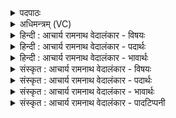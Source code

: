<details><summary>पदपाठः</summary>

त꣣र꣡णिः꣢। इत्। सि꣣षासति। वा꣡ज꣢꣯म्। पु꣡र꣢꣯न्ध्या। पु꣡र꣢꣯म्। ध्या꣣। युजा꣢। आ। वः꣣। इ꣡न्द्र꣢꣯म्। पु꣣रुहू꣢तम्। पु꣣रु। हू꣢तम्। न꣣मे। गिरा꣢। ने꣣मि꣢म्। त꣡ष्टा꣢꣯। इ꣣व। सुद्रु꣡व꣢꣯म्। सु꣣। द्रु꣡व꣢꣯म्। ८६७।
</details>

<details><summary>अधिमन्त्रम् (VC)</summary>

- इन्द्रः
- वसिष्ठो मैत्रावरुणिः
- प्रगाथः(विषमा बृहती, समा सतोबृहती)
- मध्यमः
</details>

<details><summary>हिन्दी : आचार्य रामनाथ वेदालंकार - विषयः</summary>

प्रथम ऋचा पूर्वार्चिक में २३८ क्रमाङ्क पर परमेश्वर और राजा के विषय में व्याख्यात की जा चुकी है। यहाँ धनदाता की प्रशंसा है।
</details>

<details><summary>हिन्दी : आचार्य रामनाथ वेदालंकार - पदार्थः</summary>

पदार्थान्वयभाषाः -  (तरणिः इत्) आपत्ति में पड़े हुओं को दुःखों से तराने की इच्छावाला मनुष्य ही (युजा) सहायकभूत, (पुरन्ध्या) बहुतों का धारण करनेवाली सहानुभूतिपूर्ण बुद्धि से (वाजम्) धन (सिषासति) दूसरों को देना चाहता है। इसलिए मैं (पुरुहूतम्) बहुतों से पुकारे जानेवाले (वः) तुम्हारे (इन्द्रम्) धनिक वर्ग को (गिरा) वाणी से, उपदेश के द्वारा (आनमे) झुकाता हूँ, अर्थात् गरीबों को धन देने के लिए प्रवृत्त करता हूँ, (तष्टा इव) जैसे शिल्पी (नेमिम्) रथ के पहिए की परिधि को (सुद्रुवम्) सुचारू रूप से घूमने योग्य बनाता है ॥१॥ यहाँ उपामलङ्कार है ॥१॥
</details>

<details><summary>हिन्दी : आचार्य रामनाथ वेदालंकार - भावार्थः</summary>

भावार्थभाषाः -  मनुष्यों को चाहिए कि ईश्वरोपासना के साथ धनादि के दान द्वारा दीनों की सहायता भी करें ॥१॥
</details>

<details><summary>संस्कृत : आचार्य रामनाथ वेदालंकार - विषयः</summary>

तत्र प्रथमा ऋक् पूर्वार्चिके २३८ क्रमाङ्के परमेश्वरनृपत्योर्विषये व्याख्यातपूर्वा। अत्र धनदः प्रशस्यते।
</details>

<details><summary>संस्कृत : आचार्य रामनाथ वेदालंकार - पदार्थः</summary>

पदार्थान्वयभाषाः -  (तरणिः इत्) आपद्गतान् दुःखेभ्यः तारयितुकाम एव जनः (युजा) सहायभूतया (पुरन्ध्या) बहुधारिकया सहानुभूतिपूर्णया धिया (वाजम्) धनम् (सिषासति) अन्येभ्यो दातुमिच्छति। [सनितुं दातुमिच्छतीति सिषासति। षणु दाने सन्नन्तं रूपम्।] अतोऽहम् (पुरुहूतम्) बहुभिराहूतम् (वः) युष्माकम् (इन्द्रम्) धनिकं जनम् (गिरा) वाचा (आनमे) आनमये, निर्धनेभ्यो धनं दातुम् सुप्रवर्तये, (तष्टा इव) शिल्पकारो यथा (नेमिम्) रथचक्रवलयम् (सुद्रुवम्) सुप्रवर्तनयोग्यां करोति तद्वत्। [सुष्ठु द्रवतीति सुद्रुः तां सुद्रुवम्] ॥१॥२ अत्रोपमालङ्कारः ॥१॥
</details>

<details><summary>संस्कृत : आचार्य रामनाथ वेदालंकार - भावार्थः</summary>

भावार्थभाषाः -  मनुष्यैरीश्वरोपासनया सह धनादिदानेन दीनानां साहाय्यमपि विधेयम् ॥१॥
</details>

<details><summary>संस्कृत : आचार्य रामनाथ वेदालंकार - पादटिप्पनी</summary>

टिप्पणी:   १. ऋ० ७।३२।२०, ‘सुद्रुवम्’ इत्यत्र ‘सुद्र्व॑म्’ इति पाठः। साम० २३८। २. ऋग्भाष्ये दयानन्दर्षिर्मन्त्रमिमं राजप्रजाजनाः परस्परं कथं वर्तेरन्निति विषये व्याख्यातवान्।
</details>